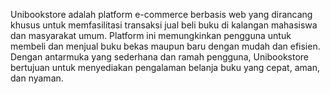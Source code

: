 Unibookstore adalah platform e-commerce berbasis web yang dirancang khusus untuk memfasilitasi transaksi jual beli buku di kalangan mahasiswa dan masyarakat umum. Platform ini memungkinkan pengguna untuk membeli dan menjual buku bekas maupun baru dengan mudah dan efisien. Dengan antarmuka yang sederhana dan ramah pengguna, Unibookstore bertujuan untuk menyediakan pengalaman belanja buku yang cepat, aman, dan nyaman.
